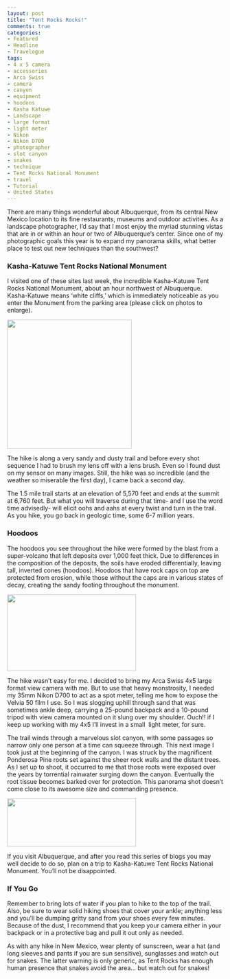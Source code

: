 ```yaml
---
layout: post
title: "Tent Rocks Rocks!"
comments: true
categories:
- Featured
- Headline
- Travelogue
tags:
- 4 x 5 camera
- accessories
- Arca Swiss
- camera
- canyon
- equipment
- hoodoos
- Kasha Katuwe
- Landscape
- large format
- light meter
- Nikon
- Nikon D700
- photographer
- slot canyon
- snakes
- technique
- Tent Rocks National Monument
- travel
- Tutorial
- United States
---
```

There are many things wonderful about Albuquerque, from its central New Mexico location to its fine restaurants, museums and outdoor activities. As a landscape photographer, I’d say that I most enjoy the myriad stunning vistas that are in or within an hour or two of Albuquerque’s center. Since one of my photographic goals this year is to expand my panorama skills, what better place to test out new techniques than the southwest?
<h3>Kasha-Katuwe Tent Rocks National Monument</h3>
I visited one of these sites last week, the incredible Kasha-Katuwe Tent Rocks National Monument, about an hour northwest of Albuquerque. Kasha-Katuwe means ‘white cliffs,’ which is immediately noticeable as you enter the Monument from the parking area (please click on photos to enlarge).

<a href="http://blog.lesterpickerphoto.com/wp-content/uploads/2011/05/LAP0646-Panorama.jpg"><img class="size-medium wp-image-1155" title="_LAP0646 Panorama" src="http://blog.lesterpickerphoto.com/wp-content/uploads/2011/05/LAP0646-Panorama-290x300.jpg" alt="" width="290" height="300" /></a>

The hike is along a very sandy and dusty trail and before every shot sequence I had to brush my lens off with a lens brush. Even so I found dust on my sensor on many images. Still, the hike was so incredible (and the weather so miserable the first day), I came back a second day.

The 1.5 mile trail starts at an elevation of 5,570 feet and ends at the summit at 6,760 feet. But what you will traverse during that time- and I use the word time advisedly- will elicit oohs and aahs at every twist and turn in the trail. As you hike, you go back in geologic time, some 6-7 million years.
<h3>Hoodoos</h3>
The hoodoos you see throughout the hike were formed by the blast from a super-volcano that left deposits over 1,000 feet thick. Due to differences in the composition of the deposits, the soils have eroded differentially, leaving tall, inverted cones (hoodoos). Hoodoos that have rock caps on top are protected from erosion, while those without the caps are in various states of decay, creating the sandy footing throughout the monument.

<a href="http://blog.lesterpickerphoto.com/wp-content/uploads/2011/05/LAP0559-Panorama.jpg"><img class="size-medium wp-image-1156" title="_LAP0559 Panorama" src="http://blog.lesterpickerphoto.com/wp-content/uploads/2011/05/LAP0559-Panorama-300x178.jpg" alt="" width="300" height="178" /></a>

The hike wasn’t easy for me. I decided to bring my Arca Swiss 4x5 large format view camera with me. But to use that heavy monstrosity, I needed my 35mm Nikon D700 to act as a spot meter, telling me how to expose the Velvia 50 film I use. So I was slogging uphill through sand that was sometimes ankle deep, carrying a 25-pound backpack and a 10-pound tripod with view camera mounted on it slung over my shoulder. Ouch!! if I keep up working with my 4x5 I’ll invest in a small  light meter, for sure.

The trail winds through a marvelous slot canyon, with some passages so narrow only one person at a time can squeeze through. This next image I took just at the beginning of the canyon. I was struck by the magnificent Ponderosa Pine roots set against the sheer rock walls and the distant trees. As I set up to shoot, it occurred to me that those roots were exposed over the years by torrential rainwater surging down the canyon. Eventually the root tissue becomes barked over for protection. This panorama shot doesn’t come close to its awesome size and commanding presence.

<a href="http://blog.lesterpickerphoto.com/wp-content/uploads/2011/05/LAP0616-Panorama.jpg"><img class="size-medium wp-image-1157" title="_LAP0616 Panorama" src="http://blog.lesterpickerphoto.com/wp-content/uploads/2011/05/LAP0616-Panorama-300x112.jpg" alt="" width="300" height="112" /></a>

If you visit Albuquerque, and after you read this series of blogs you may well decide to do so, plan on a trip to Kasha-Katuwe Tent Rocks National Monument. You’ll not be disappointed.
<h3>If You Go</h3>
Remember to bring lots of water if you plan to hike to the top of the trail. Also, be sure to wear solid hiking shoes that cover your ankle; anything less and you’ll be dumping gritty sand from your shoes every few minutes. Because of the dust, I recommend that you keep your camera either in your backpack or in a protective bag and pull it out only as needed.

As with any hike in New Mexico, wear plenty of sunscreen, wear a hat (and long sleeves and pants if you are sun sensitive), sunglasses and watch out for snakes. The latter warning is only generic, as Tent Rocks has enough human presence that snakes avoid the area… but watch out for snakes!